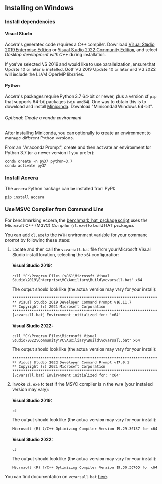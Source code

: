 [//]: # (Project: Accera)

## Installing on Windows

### Install dependencies

#### Visual Studio

Accera's generated code requires a C++ compiler. Download [Visual Studio 2019 Enterprise Edition](https://my.visualstudio.com/Downloads?q=Visual%20Studio%202019) or [Visual Studio 2022 Community Edition](https://visualstudio.microsoft.com/vs/), and select *Desktop development with C++* during installation. 

If you've selected VS 2019 and would like to use parallelization, ensure that Update 10 or later is installed. Both VS 2019 Update 10 or later and VS 2022 will include the LLVM OpenMP libraries.

#### Python

Accera's packages require Python 3.7 64-bit or newer, plus a version of `pip` that supports 64-bit packages (`win_amd64`). One way to obtain this is to download and install [Miniconda](https://docs.conda.io/en/latest/miniconda.html). Download "Miniconda3 Windows 64-bit".


###### Optional: Create a conda environment
After installing Miniconda, you can optionally to create an environment to manage different Python versions.

From an "Anaconda Prompt", create and then activate an environment for Python 3.7 (or a newer version if you prefer):

```shell
conda create -n py37 python=3.7
conda activate py37
```

### Install Accera

The `accera` Python package can be installed from PyPI:

```shell
pip install accera
```

### Use MSVC Compiler from Command Line
For benchmarking Accera, the [benchmark\_hat\_package script](https://github.com/microsoft/Accera/tree/main/accera/benchmark-hat-package) uses the Microsoft C++ (MSVC) Compiler (`cl.exe`) to build HAT packages.

You can add `cl.exe` to the `PATH` environment variable for your command prompt by following these steps:

1. Locate and then call the `vcvarsall.bat` file from your Microsoft Visual Studio install location, selecting the `x64` configuration:

    #### Visual Studio 2019:
    ```shell
    call "C:\Program Files (x86)\Microsoft Visual Studio\2019\Enterprise\VC\Auxiliary\Build\vcvarsall.bat" x64
    ```

    The output should look like (the actual version may vary for your install):
    ```
    **********************************************************************
    ** Visual Studio 2019 Developer Command Prompt v16.11.7
    ** Copyright (c) 2021 Microsoft Corporation
    **********************************************************************
    [vcvarsall.bat] Environment initialized for: 'x64'
    ```

    #### Visual Studio 2022:

    ```shell
    call "C:\Program Files\Microsoft Visual Studio\2022\Community\VC\Auxiliary\Build\vcvarsall.bat" x64
    ```

    The output should look like (the actual version may vary for your install):
    ```
    **********************************************************************
    ** Visual Studio 2022 Developer Command Prompt v17.0.1
    ** Copyright (c) 2021 Microsoft Corporation
    **********************************************************************
    [vcvarsall.bat] Environment initialized for: 'x64'
    ```

2. Invoke `cl.exe` to test if the MSVC compiler is in the `PATH` (your installed version may vary):

    #### Visual Studio 2019:
    ```shell
    cl
    ```

    The output should look like (the actual version may vary for your install):
    ```
    Microsoft (R) C/C++ Optimizing Compiler Version 19.29.30137 for x64
    ```

    #### Visual Studio 2022:
    ```shell
    cl    
    ```

    The output should look like (the actual version may vary for your install):
    ```
    Microsoft (R) C/C++ Optimizing Compiler Version 19.30.30705 for x64
    ```

You can find documentation on `vcvarsall.bat` [here](https://docs.microsoft.com/en-us/cpp/build/building-on-the-command-line?view=msvc-170).